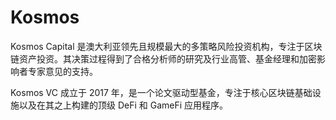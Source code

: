 # 

# Kosmos

Kosmos Capital 是澳大利亚领先且规模最大的多策略风险投资机构，专注于区块链资产投资。其决策过程得到了合格分析师的研究及行业高管、基金经理和加密影响者专家意见的支持。

Kosmos VC 成立于 2017 年，是一个论文驱动型基金，专注于核心区块链基础设施以及在其之上构建的顶级 DeFi 和 GameFi 应用程序。

